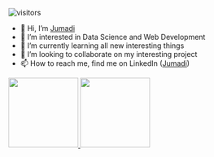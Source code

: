 <!-- <img src="https://i.pinimg.com/originals/df/0e/ff/df0eff785a1e674a7cc51fb08920af9d.gif"/> -->

![visitors](https://visitor-badge-reloaded.herokuapp.com/badge?page_id=jumadi-cloud.jumadi-cloud&color=72D1AF)

- 👋 Hi, I’m <a href="https://github.com/jumadi-cloud"> Jumadi </a>
- 👀 I’m interested in Data Science and Web Development
- 🌱 I’m currently learning all new interesting things
- 💞️ I’m looking to collaborate on my interesting project 
- 📫 How to reach me, find me on LinkedIn (<a href="https://www.linkedin.com/in/jumadi-01/">Jumadi</a>)



<!---
jumadi-cloud/jumadi-cloud is a ✨ special ✨ repository because its `README.md` (this file) appears on your GitHub profile.
You can click the Preview link to take a look at your changes. --->

<a href="https://github.com/jumadi-cloud">
  <img height="137px" src="https://github-readme-stats.vercel.app/api?username=jumadi-cloud&hide_title=true&hide_border=true&show_icons=true&include_all_commits=true&count_private=true&line_height=21&text_color=000&icon_color=000&bg_color=0,ea6161,FFDE59&theme=graywhite" />
  <!-- wi*quL3fcV -->
  <img height="137px" src="https://github-readme-stats.vercel.app/api/top-langs/?username=jumadi-cloud&hide=html&hide_title=true&hide_border=true&layout=compact&langs_count=6&exclude_repo=comp426,Redventures-Movie-Quotes&text_color=fff&icon_color=fff&theme=dracula" />
</a>



<!-- Stats -->
<!--
![Github Stats](https://github-readme-stats.vercel.app/api?username=jumadi-cloud&bg_color=30,e96443,904e95&title_color=fff&text_color=fff)

![](https://raw.githubusercontent.com/jumadi-cloud/github-stats-transparent/output/generated/overview.svg)
![](https://raw.githubusercontent.com/jumadi-cloud/github-stats-transparent/output/generated/languages.svg)
--->
